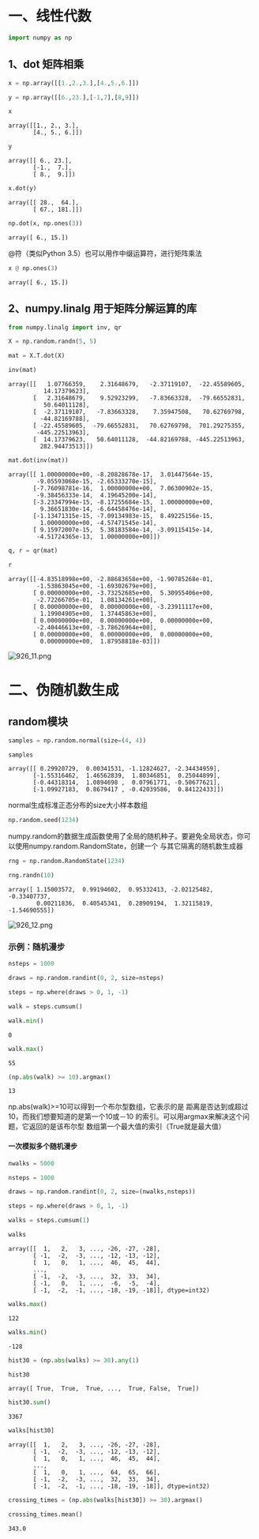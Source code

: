 # 一、线性代数


```python
import numpy as np
```

## 1、dot 矩阵相乘


```python
x = np.array([[1.,2.,3.],[4.,5.,6.]])
```


```python
y = np.array([[6.,23.],[-1,7],[8,9]])
```


```python
x
```




    array([[1., 2., 3.],
           [4., 5., 6.]])




```python
y
```




    array([[ 6., 23.],
           [-1.,  7.],
           [ 8.,  9.]])




```python
x.dot(y)
```




    array([[ 28.,  64.],
           [ 67., 181.]])




```python
np.dot(x, np.ones(3))
```




    array([ 6., 15.])



@符（类似Python 3.5）也可以⽤作中缀运算符，进⾏矩阵乘法


```python
x @ np.ones(3)
```




    array([ 6., 15.])



## 2、numpy.linalg 用于矩阵分解运算的库


```python
from numpy.linalg import inv, qr
```


```python
X = np.random.randn(5, 5)
```


```python
mat = X.T.dot(X)
```


```python
inv(mat)
```




    array([[   1.07766359,    2.31648679,   -2.37119107,  -22.45589605,
              14.17379623],
           [   2.31648679,    9.52923299,   -7.83663328,  -79.66552831,
              50.64011128],
           [  -2.37119107,   -7.83663328,    7.35947508,   70.62769798,
             -44.82169788],
           [ -22.45589605,  -79.66552831,   70.62769798,  701.29275355,
            -445.22513963],
           [  14.17379623,   50.64011128,  -44.82169788, -445.22513963,
             282.94473513]])




```python
mat.dot(inv(mat))
```




    array([[ 1.00000000e+00, -8.20828678e-17,  3.01447564e-15,
            -9.05593068e-15, -2.65333270e-15],
           [-7.76098781e-16,  1.00000000e+00,  7.06300902e-15,
            -9.38456333e-14,  4.19645200e-14],
           [-3.23347994e-15, -8.17255684e-15,  1.00000000e+00,
             9.36651830e-14, -6.64458476e-14],
           [-1.13471315e-15, -7.09134983e-15,  8.49225156e-15,
             1.00000000e+00, -4.57471545e-14],
           [ 9.15972007e-15,  5.38183584e-14, -3.09115415e-14,
            -4.51724365e-13,  1.00000000e+00]])




```python
q, r = qr(mat)
```


```python
r
```




    array([[-4.83518998e+00, -2.88683658e+00, -1.90785268e-01,
            -1.53863045e+00, -1.69302679e+00],
           [ 0.00000000e+00, -3.73252685e+00,  5.30955406e+00,
            -2.72266705e-01,  1.08134261e+00],
           [ 0.00000000e+00,  0.00000000e+00, -3.23911117e+00,
             1.19904905e+00,  1.37445863e+00],
           [ 0.00000000e+00,  0.00000000e+00,  0.00000000e+00,
            -2.40446613e+00, -3.78626964e+00],
           [ 0.00000000e+00,  0.00000000e+00,  0.00000000e+00,
             0.00000000e+00,  1.87958818e-03]])



![926_11.png](attachment:926_11.png)

# 二、伪随机数生成

## random模块


```python
samples = np.random.normal(size=(4, 4))
```


```python
samples
```




    array([[ 0.29920729,  0.00341531, -1.12824627, -2.34434959],
           [-1.55316462,  1.46562839,  1.80346851,  0.25044899],
           [-0.44318314,  1.0894698 ,  0.07961771, -0.50677621],
           [-1.09927183,  0.8679417 , -0.42039586,  0.84122433]])



normal生成标准正态分布的size大小样本数组


```python
np.random.seed(1234)
```

numpy.random的数据⽣成函数使⽤了全局的随机种⼦。要避免全局状态，你可以使⽤numpy.random.RandomState，创建⼀个
与其它隔离的随机数⽣成器


```python
rng = np.random.RandomState(1234)
```


```python
rng.randn(10)
```




    array([ 1.15003572,  0.99194602,  0.95332413, -2.02125482, -0.33407737,
            0.00211836,  0.40545341,  0.28909194,  1.32115819, -1.54690555])



![926_12.png](attachment:926_12.png)

### 示例：随机漫步


```python
nsteps = 1000
```


```python
draws = np.random.randint(0, 2, size=nsteps)
```


```python
steps = np.where(draws > 0, 1, -1)
```


```python
walk = steps.cumsum()
```


```python
walk.min()
```




    0




```python
walk.max()
```




    55




```python
(np.abs(walk) >= 10).argmax()
```




    13



np.abs(walk)>=10可以得到⼀个布尔型数组，它表示的是
距离是否达到或超过10，⽽我们想要知道的是第⼀个10或－10
的索引。可以⽤argmax来解决这个问题，它返回的是该布尔型
数组第⼀个最⼤值的索引（True就是最⼤值）

#### ⼀次模拟多个随机漫步


```python
nwalks = 5000
```


```python
nsteps = 1000
```


```python
draws = np.random.randint(0, 2, size=(nwalks,nsteps))
```


```python
steps = np.where(draws > 0, 1, -1)
```


```python
walks = steps.cumsum(1)
```


```python
walks
```




    array([[  1,   2,   3, ..., -26, -27, -28],
           [ -1,  -2,  -3, ..., -12, -13, -12],
           [  1,   0,   1, ...,  46,  45,  44],
           ...,
           [ -1,  -2,  -3, ...,  32,  33,  34],
           [ -1,   0,   1, ...,  -6,  -5,  -4],
           [ -1,  -2,  -1, ..., -18, -19, -18]], dtype=int32)




```python
walks.max()
```




    122




```python
walks.min()
```




    -128




```python
hist30 = (np.abs(walks) >= 30).any(1)
```


```python
hist30
```




    array([ True,  True,  True, ...,  True, False,  True])




```python
hist30.sum()
```




    3367




```python
walks[hist30]
```




    array([[  1,   2,   3, ..., -26, -27, -28],
           [ -1,  -2,  -3, ..., -12, -13, -12],
           [  1,   0,   1, ...,  46,  45,  44],
           ...,
           [  1,   0,   1, ...,  64,  65,  66],
           [ -1,  -2,  -3, ...,  32,  33,  34],
           [ -1,  -2,  -1, ..., -18, -19, -18]], dtype=int32)




```python
crossing_times = (np.abs(walks[hist30]) >= 30).argmax()
```


```python
crossing_times.mean()
```




    343.0


